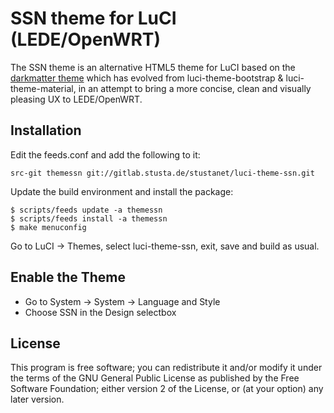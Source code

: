 SSN theme for LuCI (LEDE/OpenWRT)
========================================

The SSN theme is an alternative HTML5 theme for LuCI based on the
[darkmatter theme](https://github.com/apollo-ng/luci-theme-darkmatter) which
has evolved from luci-theme-bootstrap & luci-theme-material, in an attempt to
bring a more concise, clean and visually pleasing UX to LEDE/OpenWRT.


Installation
------------

Edit the feeds.conf and add the following to it:

    src-git themessn git://gitlab.stusta.de/stustanet/luci-theme-ssn.git

Update the build environment and install the package:

    $ scripts/feeds update -a themessn
    $ scripts/feeds install -a themessn
    $ make menuconfig

Go to LuCI -> Themes, select luci-theme-ssn, exit, save and build as usual.

Enable the Theme
----------------

  * Go to System -> System -> Language and Style
  * Choose SSN in the Design selectbox

License
-------

This program is free software; you can redistribute it and/or
modify it under the terms of the GNU General Public License
as published by the Free Software Foundation; either version 2
of the License, or (at your option) any later version.
